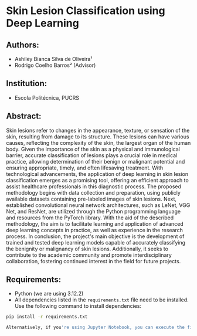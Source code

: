 # Skin Lesion Classification using Deep Learning

## Authors:
- Ashiley Bianca Silva de Oliveira¹
- Rodrigo Coelho Barros² (Advisor)

## Institution:
- Escola Politécnica, PUCRS

## Abstract:
Skin lesions refer to changes in the appearance, texture, or sensation of the skin, resulting from damage to its structure. These lesions can have various causes, reflecting the complexity of the skin, the largest organ of the human body. Given the importance of the skin as a physical and immunological barrier, accurate classification of lesions plays a crucial role in medical practice, allowing determination of their benign or malignant potential and ensuring appropriate, timely, and often lifesaving treatment. With technological advancements, the application of deep learning in skin lesion classification emerges as a promising tool, offering an efficient approach to assist healthcare professionals in this diagnostic process. The proposed methodology begins with data collection and preparation, using publicly available datasets containing pre-labeled images of skin lesions. Next, established convolutional neural network architectures, such as LeNet, VGG Net, and ResNet, are utilized through the Python programming language and resources from the PyTorch library. With the aid of the described methodology, the aim is to facilitate learning and application of advanced deep learning concepts in practice, as well as experience in the research process. In conclusion, the project's main objective is the development of trained and tested deep learning models capable of accurately classifying the benignity or malignancy of skin lesions. Additionally, it seeks to contribute to the academic community and promote interdisciplinary collaboration, fostering continued interest in the field for future projects.

## Requirements:
- Python (we are using 3.12.2)
- All dependencies listed in the `requirements.txt` file need to be installed. Use the following command to install dependencies:
```bash
pip install -r requirements.txt

Alternatively, if you're using Jupyter Notebook, you can execute the first cell of our notebook to install the dependencies.

